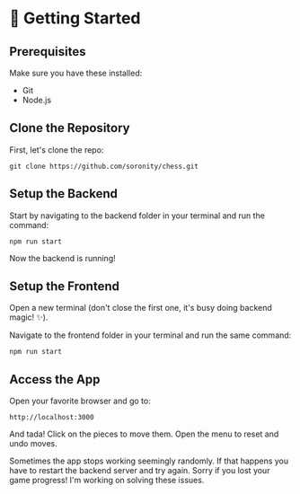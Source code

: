 # 🚀 Getting Started

## Prerequisites

Make sure you have these installed:

- Git
- Node.js

## Clone the Repository

First, let's clone the repo:

`git clone https://github.com/soronity/chess.git`

## Setup the Backend

Start by navigating to the backend folder in your terminal and run the command:

`npm run start`

Now the backend is running!

## Setup the Frontend

Open a new terminal (don't close the first one, it's busy doing backend magic! ✨).

Navigate to the frontend folder in your terminal and run the same command:

`npm run start`

## Access the App

Open your favorite browser and go to:

`http://localhost:3000`

And tada! Click on the pieces to move them. Open the menu to reset and undo moves. 

Sometimes the app stops working seemingly randomly. If that happens you have to restart the backend server and try again. Sorry if you lost your game progress! I'm working on solving these issues.
